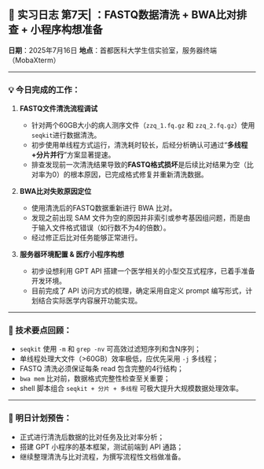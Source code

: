 ## 🧬 实习日志 第7天| ：FASTQ数据清洗 + BWA比对排查 + 小程序构想准备

**日期**：2025年7月16日
**地点**：首都医科大学生信实验室，服务器终端（MobaXterm）

---

### 💡 今日完成的工作：

1. **FASTQ文件清洗流程调试**

   * 针对两个60GB大小的病人测序文件（`zzq_1.fq.gz` 和 `zzq_2.fq.gz`）使用`seqkit`进行数据清洗。
   * 初步使用单线程方式运行，清洗耗时较长，后经分析确认可通过“**多线程+分片并行**”方案显著提速。
   * 排查发现前一次清洗结果导致的**FASTQ格式损坏**是后续比对结果为空（比对率为0）的根本原因，已完成格式修复并重新清洗数据。

2. **BWA比对失败原因定位**

   * 使用清洗后的FASTQ数据重新进行 BWA 比对。
   * 发现之前出现 SAM 文件为空的原因并非索引或参考基因组问题，而是由于输入文件格式错误（如行数不为4的倍数）。
   * 经过修正后比对任务能够正常进行。

3. **服务器环境配置 & 医疗小程序构想**

   * 初步设想利用 GPT API 搭建一个医学相关的小型交互式程序，已着手准备开发环境。
   * 目前完成了 API 访问方式的梳理，确定采用自定义 prompt 编写形式，计划结合实际医学内容展开功能实现。

---

### 🔧 技术要点回顾：

* `seqkit` 使用 `-m` 和 `grep -nv` 可高效过滤短序列和含N序列；
* 单线程处理大文件（>60GB）效率极低，应优先采用 `-j` 多线程；
* FASTQ 清洗必须保证每条 read 包含完整的4行结构；
* `bwa mem` 比对前，数据格式完整性检查至关重要；
* shell 脚本组合 `seqkit + 分片 + 多线程` 可极大提升大规模数据处理效率。

---

### 🧠 明日计划预告：

* 正式进行清洗后数据的比对任务及比对率分析；
* 搭建 GPT 小程序的基本框架，测试前端到 API 通路；
* 继续整理清洗与比对流程，为撰写流程性文档做准备。
